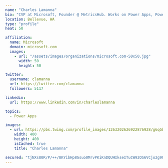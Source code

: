 ```yaml
---
name: "Charles Lamanna"
bio: "CVP at Microsoft, Founder @ MetricsHub. Works on Power Apps, Power Automate, Power Virtual Agent, Common Data Service and Dynamics 365."
location: Bellevue, WA
type: "profile"
heat: 50

affiliation:
  name: Microsoft
  domain: microsoft.com
  images:
    - url: "/assets/images/organizations/microsoft.com-50x50.jpg"
      width: 50
      height: 50

twitter:
  username: clamanna
  url: https://twitter.com/clamanna
  followers: 5117

linkedin:
  url: https://www.linkedin.com/in/charleslamanna

topics:
  - Power Apps

images:
  - url: https://pbs.twimg.com/profile_images/1263202626922876928/g6qGbHZ-_400x400.jpg
    width: 400
    height: 400
    isCached: true
    title: "Charles Lamanna"

secured: "tjNXs80R/P/++/8KYibHp8Gsuo0MrvPKiKnDQUHIkseITuCW92OS6VCjo2g9OcMjVq9rUpPiJFmCuUQwEvMDEfxRERt/llLVRtbkr5m8gJAfAGsACHIPKOiOlM5WkXSURqZEcKk5+E69QkigR4A1ChSuBFy0WnU8b4J319AzIOopKz2rh13fHtqQaM2M0Q5u1jamDilBAmqGJJ6oRJWhAJzqPWuaA4E7HPlnFfWi7AuIy8X9qfjs15qr/S7ecusnNGY7I6Wv6BosR90rVOXjeasRDCE/ebas/2/kPs1wE39sDPbi2GzeavXo8euxYXjttnSoQ3Frd2bFMwd5yJ4qC1QCpkyzCXEslgnJOI7prbUYzXeiJ3e5ab2yRfl7WDb20dQBFikmFXiiSEf6Xley3if68xHK9W8kUuGcXGxgwSY=;GCGKtWxlaCD5IY+B9siM9Q=="
---
```


